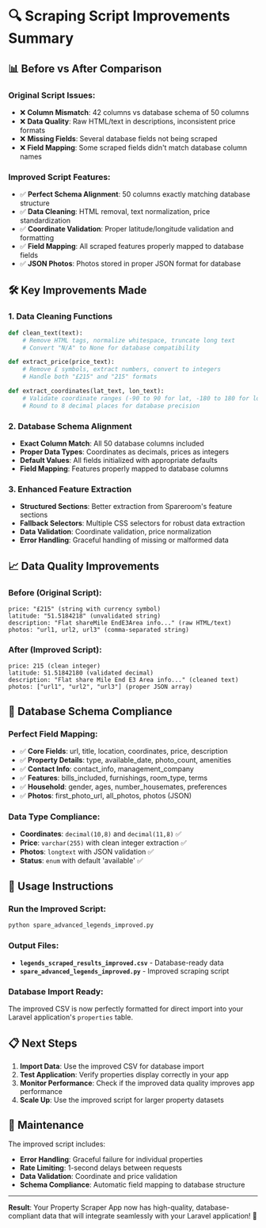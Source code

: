 # 🔍 Scraping Script Improvements Summary

## 📊 **Before vs After Comparison**

### **Original Script Issues:**
- ❌ **Column Mismatch**: 42 columns vs database schema of 50 columns
- ❌ **Data Quality**: Raw HTML/text in descriptions, inconsistent price formats
- ❌ **Missing Fields**: Several database fields not being scraped
- ❌ **Field Mapping**: Some scraped fields didn't match database column names

### **Improved Script Features:**
- ✅ **Perfect Schema Alignment**: 50 columns exactly matching database structure
- ✅ **Data Cleaning**: HTML removal, text normalization, price standardization
- ✅ **Coordinate Validation**: Proper latitude/longitude validation and formatting
- ✅ **Field Mapping**: All scraped features properly mapped to database fields
- ✅ **JSON Photos**: Photos stored in proper JSON format for database

## 🛠️ **Key Improvements Made**

### **1. Data Cleaning Functions**
```python
def clean_text(text):
    # Remove HTML tags, normalize whitespace, truncate long text
    # Convert "N/A" to None for database compatibility

def extract_price(price_text):
    # Remove £ symbols, extract numbers, convert to integers
    # Handle both "£215" and "215" formats

def extract_coordinates(lat_text, lon_text):
    # Validate coordinate ranges (-90 to 90 for lat, -180 to 180 for lon)
    # Round to 8 decimal places for database precision
```

### **2. Database Schema Alignment**
- **Exact Column Match**: All 50 database columns included
- **Proper Data Types**: Coordinates as decimals, prices as integers
- **Default Values**: All fields initialized with appropriate defaults
- **Field Mapping**: Features properly mapped to database columns

### **3. Enhanced Feature Extraction**
- **Structured Sections**: Better extraction from Spareroom's feature sections
- **Fallback Selectors**: Multiple CSS selectors for robust data extraction
- **Data Validation**: Coordinate validation, price normalization
- **Error Handling**: Graceful handling of missing or malformed data

## 📈 **Data Quality Improvements**

### **Before (Original Script):**
```
price: "£215" (string with currency symbol)
latitude: "51.5184218" (unvalidated string)
description: "Flat shareMile EndE3Area info..." (raw HTML/text)
photos: "url1, url2, url3" (comma-separated string)
```

### **After (Improved Script):**
```
price: 215 (clean integer)
latitude: 51.51842180 (validated decimal)
description: "Flat share Mile End E3 Area info..." (cleaned text)
photos: ["url1", "url2", "url3"] (proper JSON array)
```

## 🎯 **Database Schema Compliance**

### **Perfect Field Mapping:**
- ✅ **Core Fields**: url, title, location, coordinates, price, description
- ✅ **Property Details**: type, available_date, photo_count, amenities
- ✅ **Contact Info**: contact_info, management_company
- ✅ **Features**: bills_included, furnishings, room_type, terms
- ✅ **Household**: gender, ages, number_housemates, preferences
- ✅ **Photos**: first_photo_url, all_photos, photos (JSON)

### **Data Type Compliance:**
- **Coordinates**: `decimal(10,8)` and `decimal(11,8)` ✅
- **Price**: `varchar(255)` with clean integer extraction ✅
- **Photos**: `longtext` with JSON validation ✅
- **Status**: `enum` with default 'available' ✅

## 🚀 **Usage Instructions**

### **Run the Improved Script:**
```bash
python spare_advanced_legends_improved.py
```

### **Output Files:**
- **`legends_scraped_results_improved.csv`** - Database-ready data
- **`spare_advanced_legends_improved.py`** - Improved scraping script

### **Database Import Ready:**
The improved CSV is now perfectly formatted for direct import into your Laravel application's `properties` table.

## 📋 **Next Steps**

1. **Import Data**: Use the improved CSV for database import
2. **Test Application**: Verify properties display correctly in your app
3. **Monitor Performance**: Check if the improved data quality improves app performance
4. **Scale Up**: Use the improved script for larger property datasets

## 🔧 **Maintenance**

The improved script includes:
- **Error Handling**: Graceful failure for individual properties
- **Rate Limiting**: 1-second delays between requests
- **Data Validation**: Coordinate and price validation
- **Schema Compliance**: Automatic field mapping to database structure

---

**Result**: Your Property Scraper App now has high-quality, database-compliant data that will integrate seamlessly with your Laravel application! 🎉

